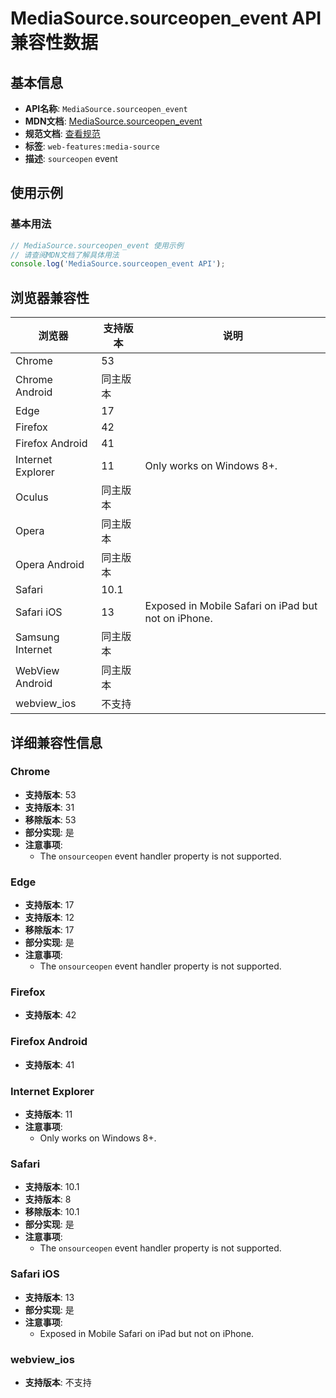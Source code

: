 # MediaSource.sourceopen_event API 兼容性数据

## 基本信息

- **API名称**: `MediaSource.sourceopen_event`
- **MDN文档**: [MediaSource.sourceopen_event](https://developer.mozilla.org/docs/Web/API/MediaSource/sourceopen_event)
- **规范文档**: [查看规范](https://w3c.github.io/media-source/#dfn-sourceopen)
- **标签**: `web-features:media-source`
- **描述**: `sourceopen` event

## 使用示例

### 基本用法

```javascript
// MediaSource.sourceopen_event 使用示例
// 请查阅MDN文档了解具体用法
console.log('MediaSource.sourceopen_event API');
```

## 浏览器兼容性

| 浏览器 | 支持版本 | 说明 |
|--------|----------|------|
| Chrome | 53 |  |
| Chrome Android | 同主版本 |  |
| Edge | 17 |  |
| Firefox | 42 |  |
| Firefox Android | 41 |  |
| Internet Explorer | 11 | Only works on Windows 8+. |
| Oculus | 同主版本 |  |
| Opera | 同主版本 |  |
| Opera Android | 同主版本 |  |
| Safari | 10.1 |  |
| Safari iOS | 13 | Exposed in Mobile Safari on iPad but not on iPhone. |
| Samsung Internet | 同主版本 |  |
| WebView Android | 同主版本 |  |
| webview_ios | 不支持 |  |

## 详细兼容性信息

### Chrome

- **支持版本**: 53
- **支持版本**: 31
- **移除版本**: 53
- **部分实现**: 是
- **注意事项**:
  - The `onsourceopen` event handler property is not supported.

### Edge

- **支持版本**: 17
- **支持版本**: 12
- **移除版本**: 17
- **部分实现**: 是
- **注意事项**:
  - The `onsourceopen` event handler property is not supported.

### Firefox

- **支持版本**: 42

### Firefox Android

- **支持版本**: 41

### Internet Explorer

- **支持版本**: 11
- **注意事项**:
  - Only works on Windows 8+.

### Safari

- **支持版本**: 10.1
- **支持版本**: 8
- **移除版本**: 10.1
- **部分实现**: 是
- **注意事项**:
  - The `onsourceopen` event handler property is not supported.

### Safari iOS

- **支持版本**: 13
- **部分实现**: 是
- **注意事项**:
  - Exposed in Mobile Safari on iPad but not on iPhone.

### webview_ios

- **支持版本**: 不支持

